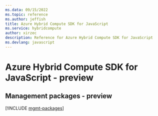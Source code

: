 ```yaml
---
ms.data: 09/15/2022
ms.topic: reference
ms.author: jeffish
title: Azure Hybrid Compute SDK for JavaScript
ms.service: hybridcompute
author: xirzec
description: Reference for Azure Hybrid Compute SDK for JavaScript
ms.devlang: javascript
---
```

# Azure Hybrid Compute SDK for JavaScript - preview

## Management packages - preview
[!INCLUDE [mgmt-packages](hybrid-compute-mgmt-index.md)]